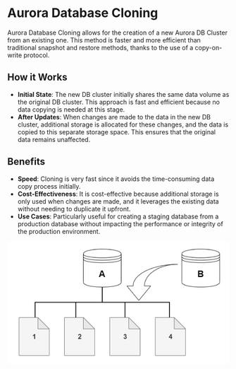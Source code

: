 # Aurora Database Cloning

Aurora Database Cloning allows for the creation of a new Aurora DB Cluster from an existing one. This method is faster and more efficient than traditional snapshot and restore methods, thanks to the use of a copy-on-write protocol.

## How it Works

- **Initial State**: The new DB cluster initially shares the same data volume as the original DB cluster. This approach is fast and efficient because no data copying is needed at this stage.
- **After Updates**: When changes are made to the data in the new DB cluster, additional storage is allocated for these changes, and the data is copied to this separate storage space. This ensures that the original data remains unaffected.

## Benefits

- **Speed**: Cloning is very fast since it avoids the time-consuming data copy process initially.
- **Cost-Effectiveness**: It is cost-effective because additional storage is only used when changes are made, and it leverages the existing data without needing to duplicate it upfront.
- **Use Cases**: Particularly useful for creating a staging database from a production database without impacting the performance or integrity of the production environment.

![Aurora Database Cloning](../resources/images/rds/aurora-db-cloning.png)